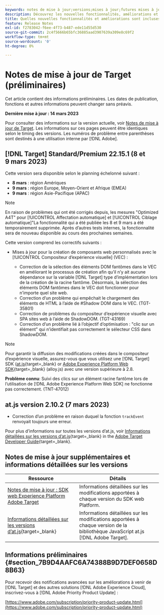 ```yaml
---
keywords: notes de mise à jour;versions;mises à jour;futures mises à jour;améliorations;nouvelles fonctionnalités;correctifs;préliminaire
description: Découvrez les nouvelles fonctionnalités, améliorations et correctifs de la prochaine version d’Adobe Target, notamment les SDK, les API et les bibliothèques JavaScript.
title: Quelles nouvelles fonctionnalités et améliorations sont incluses dans la prochaine version de  [!DNL Target]  ?
feature: Release Notes
exl-id: f2783042-f6ee-4f73-b487-ede11d55d530
source-git-commit: 2c4f5666b65bfc36885aad3907639a309e8c69f2
workflow-type: tm+mt
source-wordcount: '0'
ht-degree: 0%

---
```


# Notes de mise à jour de Target (préliminaires)

Cet article contient des informations préliminaires. Les dates de publication, fonctions et autres informations peuvent changer sans préavis.

**Dernière mise à jour : 14 mars 2023**

Pour consulter des informations sur la version actuelle, voir [Notes de mise à jour de Target](release-notes.md). Les informations sur ces pages peuvent être identiques selon le timing des versions. Les numéros de problème entre parenthèses sont destinés à une utilisation interne par [!DNL Adobe].

## [!DNL Target] Standard/Premium 22.15.1 (8 et 9 mars 2023)

Cette version sera disponible selon le planning échelonné suivant :

* **8 mars** : région Amériques
* **9 mars** : région Europe, Moyen-Orient et Afrique (EMEA)
* **9 mars** : région Asie-Pacifique (APAC)

>[!NOTE]
>
>En raison de problèmes qui ont été corrigés depuis, les mesures &quot;Optimized A4T&quot; pour [!UICONTROL Affectation automatique] et [!UICONTROL Ciblage automatique]&quot;La fonctionnalité qui a été publiée les 8 et 9 mars a été temporairement supprimée. Après d’autres tests internes, la fonctionnalité sera de nouveau disponible au cours des prochaines semaines.

Cette version comprend les correctifs suivants :

* Mises à jour pour la création de composants web personnalisés avec le [!UICONTROL Compositeur d’expérience visuelle] (VEC) :

   * Correction de la sélection des éléments DOM fantômes dans le VEC en améliorant le processus de création afin qu’il n’y ait aucune dépendance sur la variable [!DNL Target] type d’implémentation lors de la création de la racine fantôme. Désormais, la sélection des éléments DOM fantômes dans le VEC doit fonctionner pour n’importe quel site web.
   * Correction d’un problème qui empêchait le chargement des éléments de HTML à l’aide de #Shadow DOM dans le VEC. (TGT-35801)
   * Correction de problèmes du compositeur d’expérience visuelle avec SPA sites web à l’aide de ShadowDOM. (TGT-43169)
   * Correction d’un problème lié à l’objectif d’optimisation : &quot;clic sur un élément&quot; qui n’identifiait pas correctement le sélecteur CSS dans ShadowDOM.

>[!NOTE]
>
>Pour garantir la diffusion des modifications créées dans le compositeur d’expérience visuelle, assurez-vous que vous utilisez une [!DNL Target] SDK ([at.js](https://developer.adobe.com/target/implement/client-side/atjs/target-atjs-versions/){target=_blank} or [Adobe Experience Platform Web SDK](https://experienceleague.adobe.com/docs/experience-platform/edge/release-notes.html){target=_blank} (alloy.js) avec une version supérieure à 2.8.

**Problème connu**: Suivi des clics sur un élément racine fantôme lors de l’utilisation de [!DNL Adobe Experience Platform Web SDK] ne fonctionne pas correctement. (TNT-47012)

## at.js version 2.10.2 (7 mars 2023)

* Correction d’un problème en raison duquel la fonction `trackEvent` renvoyait toujours une erreur.

Pour plus d’informations sur toutes les versions d’at.js, voir [Informations détaillées sur les versions d’at.js](https://developer.adobe.com/target/implement/client-side/atjs/target-atjs-versions/){target=_blank} in the [Adobe Target Developer Guide](https://developer.adobe.com/target/){target=_blank}.

## Notes de mise à jour supplémentaires et informations détaillées sur les versions

| Ressource | Détails |
|--- |--- |
| [Notes de mise à jour : SDK web Experience Platform Adobe Target](https://experienceleague.adobe.com/docs/experience-platform/edge/release-notes.html?lang=fr) | Informations détaillées sur les modifications apportées à chaque version du SDK web Platform. |
| [Informations détaillées sur les versions d’at.js](https://developer.adobe.com/target/implement/client-side/atjs/target-atjs-versions/){target=_blank} | Informations détaillées sur les modifications apportées à chaque version de la bibliothèque JavaScript at.js [!DNL Adobe Target]. |


## Informations préliminaires {#section_7B9D4AAFC6A74388B9D7DEF0658D8B63}

Pour recevoir des notifications avancées sur les améliorations à venir de [!DNL Target] et des autres solutions [!DNL Adobe Experience Cloud], inscrivez-vous à [!DNL Adobe Priority Product Update] :

[https://www.adobe.com/subscription/priority-product-update.html](https://www.adobe.com/subscription/priority-product-update.html)
